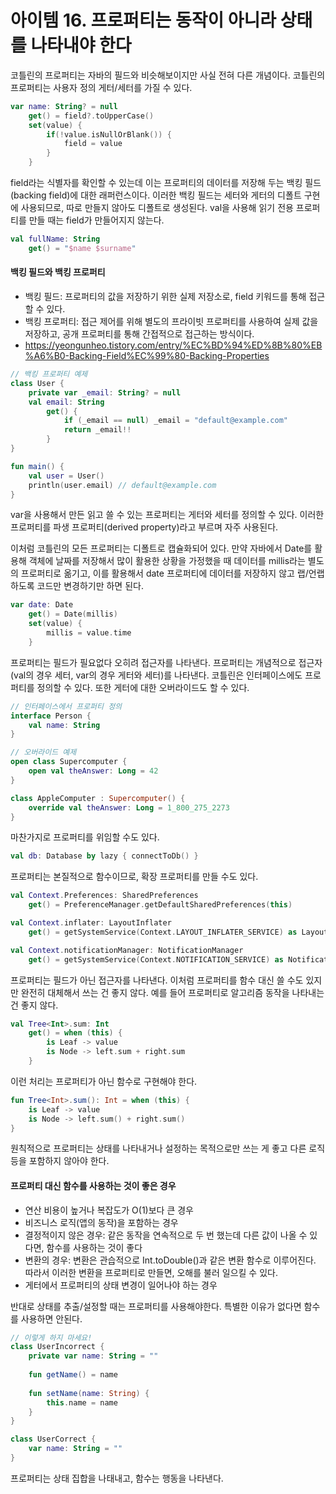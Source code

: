 아이템 16. 프로퍼티는 동작이 아니라 상태를 나타내야 한다
=========================
코틀린의 프로퍼티는 자바의 필드와 비슷해보이지만 사실 전혀 다른 개념이다. 코틀린의 프로퍼티는 사용자 정의 게터/세터를 가질 수 있다.

```kotlin
var name: String? = null
	get() = field?.toUpperCase()
    set(value) {
    	if(!value.isNullOrBlank()) {
        	field = value
        }
    }
```

field라는 식별자를 확인할 수 있는데 이는 프로퍼티의 데이터를 저장해 두는 백킹 필드(backing field)에 대한 래퍼런스이다. 이러한 백킹 필드는 세터와 게터의 디폴트 구현에 사용되므로, 따로 만들지 않아도 디폴트로 생성된다. val을 사용해 읽기 전용 프로퍼티를 만들 때는 field가 만들어지지 않는다.

```kotlin
val fullName: String
    get() = "$name $surname"
```

#### 백킹 필드와 백킹 프로퍼티
* 백킹 필드: 프로퍼티의 값을 저장하기 위한 실제 저장소로, field 키워드를 통해 접근할 수 있다.
* 백킹 프로퍼티: 접근 제어를 위해 별도의 프라이빗 프로퍼티를 사용하여 실제 값을 저장하고, 공개 프로퍼티를 통해 간접적으로 접근하는 방식이다.
* https://yeongunheo.tistory.com/entry/%EC%BD%94%ED%8B%80%EB%A6%B0-Backing-Field%EC%99%80-Backing-Properties

```kotlin
// 백킹 프로퍼티 예제
class User {
    private var _email: String? = null
    val email: String
        get() {
            if (_email == null) _email = "default@example.com"
            return _email!!
        }
}

fun main() {
    val user = User()
    println(user.email) // default@example.com
}
```

var을 사용해서 만든 읽고 쓸 수 있는 프로퍼티는 게터와 세터를 정의할 수 있다. 이러한 프로퍼티를 파생 프로퍼티(derived property)라고 부르며 자주 사용된다.

이처럼 코틀린의 모든 프로퍼티는 디폴트로 캡슐화되어 있다. 만약 자바에서 Date를 활용해 객체에 날짜를 저장해서 많이 활용한 상황을 가정했을 때 데이터를 millis라는 별도의 프로퍼티로 옮기고, 이를 활용해서 date 프로퍼티에 데이터를 저장하지 않고 랩/언랩하도록 코드만 변경하기만 하면 된다.

```kotlin
var date: Date
	get() = Date(millis)
    set(value) {
    	millis = value.time
    }
```

프로퍼티는 필드가 필요없다 오히려 접근자를 나타낸다. 프로퍼티는 개념적으로 접근자(val의 경우 세터, var의 경우 게터와 세터)를 나타낸다. 코틀린은 인터페이스에도 프로퍼티를 정의할 수 있다. 또한 게터에 대한 오버라이드도 할 수 있다.

```kotlin
// 인터페이스에서 프로퍼티 정의
interface Person {
	val name: String
}

// 오버라이드 예제
open class Supercomputer {
    open val theAnswer: Long = 42
}

class AppleComputer : Supercomputer() {
    override val theAnswer: Long = 1_800_275_2273
}
```

마찬가지로 프로퍼티를 위임할 수도 있다.

```kotlin
val db: Database by lazy { connectToDb() }
```

프로퍼티는 본질적으로 함수이므로, 확장 프로퍼티를 만들 수도 있다.
```kotlin
val Context.Preferences: SharedPreferences
    get() = PreferenceManager.getDefaultSharedPreferences(this)

val Context.inflater: LayoutInflater
    get() = getSystemService(Context.LAYOUT_INFLATER_SERVICE) as LayoutInflater

val Context.notificationManager: NotificationManager
    get() = getSystemService(Context.NOTIFICATION_SERVICE) as NotificationManager
```

프로퍼티는 필드가 아닌 접근자를 나타낸다. 이처럼 프로퍼티를 함수 대신 쓸 수도 있지만 완전히 대체해서 쓰는 건 좋지 않다. 예를 들어 프로퍼티로 알고리즘 동작을 나타내는 건 좋지 않다.

```kotlin
val Tree<Int>.sum: Int
    get() = when (this) {
        is Leaf -> value
        is Node -> left.sum + right.sum
    }
```

이런 처리는 프로퍼티가 아닌 함수로 구현해야 한다.

```kotlin
fun Tree<Int>.sum(): Int = when (this) {
    is Leaf -> value
    is Node -> left.sum() + right.sum()
}
```

원칙적으로 프로퍼티는 상태를 나타내거나 설정하는 목적으로만 쓰는 게 좋고 다른 로직 등을 포함하지 않아야 한다.

#### 프로퍼티 대신 함수를 사용하는 것이 좋은 경우
* 연산 비용이 높거나 복잡도가 O(1)보다 큰 경우 
* 비즈니스 로직(앱의 동작)을 포함하는 경우 
* 결정적이지 않은 경우: 같은 동작을 연속적으로 두 번 했는데 다른 값이 나올 수 있다면, 함수를 사용하는 것이 좋다
* 변환의 경우: 변환은 관습적으로 Int.toDouble()과 같은 변환 함수로 이루어진다. 따라서 이러한 변환을 프로퍼티로 만들면, 오해를 불러 일으킬 수 있다.
* 게터에서 프로퍼티의 상태 변경이 일어나야 하는 경우

반대로 상태를 추출/설정할 때는 프로퍼티를 사용해야한다. 특별한 이유가 없다면 함수를 사용하면 안된다.

```kotlin
// 이렇게 하지 마세요!
class UserIncorrect {
	private var name: String = ""
    
    fun getName() = name
    
    fun setName(name: String) {
    	this.name = name
    }
}

class UserCorrect {
	var name: String = ""
}
```

프로퍼티는 상태 집합을 나태내고, 함수는 행동을 나타낸다.